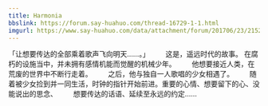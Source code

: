 ```yaml
---
title: Harmonia
bbslink: https://forum.say-huahuo.com/thread-16729-1-1.html
imgurl: https://www.say-huahuo.com/data/attachment/forum/201706/23/215255ckkk4849nk8k7kk7.jpg
---
```


「让想要传达的全部乘着歌声飞向明天……。」
　　这是，遥远时代的故事。
在腐朽的设施当中，并未拥有感情机能而觉醒的机械少年。
　　他想要接近人类，在荒废的世界中不断行走着。
　　之后，他与独自一人歌唱的少女相遇了。
　　随着被少女捡到并一同生活，时钟的指针开始前进。重要的心情、想要留下的心、没能说出的思念、
　　想要传达的话语、延续至永远的约定……<!--more-->
